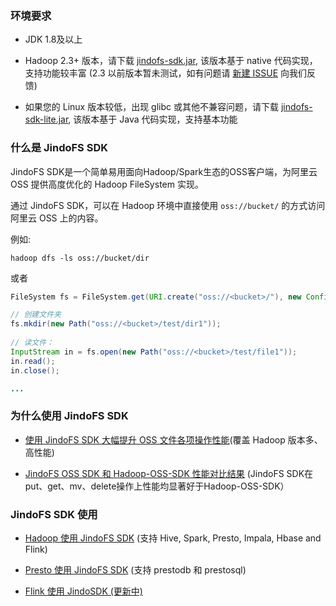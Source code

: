 ### 环境要求
* JDK 1.8及以上

* Hadoop 2.3+ 版本，请下载 <a href="jindofs_sdk_how_to.md#发布日志" target="_blank">jindofs-sdk.jar</a>, 
  该版本基于 native 代码实现，支持功能较丰富
(2.3 以前版本暂未测试，如有问题请 [新建 ISSUE](https://github.com/aliyun/alibabacloud-jindo-sdk/issues/new) 向我们反馈)

* 如果您的 Linux 版本较低，出现 glibc 或其他不兼容问题，请下载 [jindofs-sdk-lite.jar](https://smartdata-binary.oss-cn-shanghai.aliyuncs.com/jindofs-3.0.0-lite.jar), 该版本基于 Java 代码实现，支持基本功能

### 什么是 JindoFS SDK

JindoFS SDK是一个简单易用面向Hadoop/Spark生态的OSS客户端，为阿里云 OSS 提供高度优化的 Hadoop FileSystem 实现。

通过 JindoFS SDK，可以在 Hadoop 环境中直接使用 `oss://bucket/` 的方式访问阿里云 OSS 上的内容。

例如:
```
hadoop dfs -ls oss://bucket/dir
```
或者
````java
FileSystem fs = FileSystem.get(URI.create("oss://<bucket>/"), new Configuration());

// 创建文件夹
fs.mkdir(new Path("oss://<bucket>/test/dir1"));
    
// 读文件：
InputStream in = fs.open(new Path("oss://<bucket>/test/file1"));
in.read();
in.close();

...
````

### 为什么使用 JindoFS SDK

* [使用 JindoFS SDK 大幅提升 OSS 文件各项操作性能](https://developer.aliyun.com/article/767222)(覆盖 Hadoop 版本多、高性能)

* [JindoFS OSS SDK 和 Hadoop-OSS-SDK 性能对比结果](jindofs_sdk_vs_hadoop_sdk.md) (JindoFS SDK在put、get、mv、delete操作上性能均显著好于Hadoop-OSS-SDK）

### JindoFS SDK 使用

* [Hadoop 使用 JindoFS SDK](jindofs_sdk_how_to.md) (支持 Hive, Spark, Presto, Impala, Hbase and Flink)

* [Presto 使用 JindoFS SDK](jindosdk_on_presto.md) (支持 prestodb 和 prestosql)

* [Flink 使用 JindoSDK (更新中)](#) 
